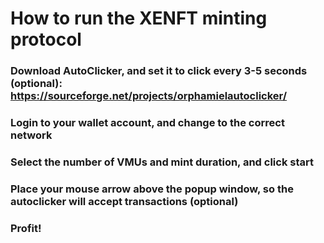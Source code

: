 # How to run the XENFT minting protocol

### Download AutoClicker, and  set it to click every 3-5 seconds (optional): https://sourceforge.net/projects/orphamielautoclicker/

### Login to your wallet account, and change to the correct network

### Select the number of VMUs and mint duration, and click start

### Place your mouse arrow above the popup window, so the autoclicker will accept transactions (optional)

### Profit!
